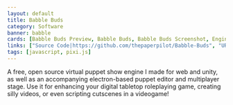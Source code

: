 ```yaml
---
layout: default
title: Babble Buds
category: Software
banner: babble
cards: [Babble Buds Preview, Babble Buds, Babble Buds Screenshot, Engine, Movie Maker, Babble MM Screenshot]
links: ["Source Code|https://github.com/thepaperpilot/Babble-Buds", "URealms Post|https://forums.urealms.com/discussion/272/babble/p1", "Babble Buds Download Page|https://github.com/thepaperpilot/Babble-Buds/releases", "Babble Movie Maker Download Page|https://github.com/thepaperpilot/BabbleMovieMaker/releases"]
tags: [javascript, pixi.js]
---
```

A free, open source virtual puppet show engine I made for web and unity, as well as an accompanying electron-based puppet editor and multiplayer stage. Use it for enhancing your digital tabletop roleplaying game, creating silly videos, or even scripting cutscenes in a videogame!
